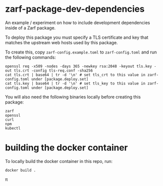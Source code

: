 # zarf-package-dev-dependencies

An example / experiment on how to include development dependencies inside of a Zarf package.

To deploy this package you must specify a TLS certificate and key that matches the upstream web hosts used by this package.

To create this, copy `zarf-config.example.toml` to `zarf-config.toml` and run the following commands:

```shell
openssl req -x509 -nodes -days 365 -newkey rsa:2048 -keyout tls.key -out tls.crt -config tls-req.conf -sha256
cat tls.crt | base64 | tr -d '\n' # set tls_crt to this value in zarf-config.toml under [package.deploy.set]
cat tls.key | base64 | tr -d '\n' # set tls_key to this value in zarf-config.toml under [package.deploy.set]
```

You will also need the following binaries locally before creating this package:

```shell
zarf
openssl
curl
npm
kubectl
```

# building the docker container

To locally build the docker container in this repo, run: 

```shell
docker build .
```

π
